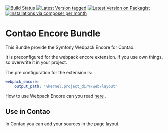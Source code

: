 [![Build Status](https://travis-ci.org/ContaoBlackForest/contao-encore-bundle.png)](https://travis-ci.org/ContaoBlackForest/contao-encore-bundle)
[![Latest Version tagged](http://img.shields.io/github/tag/ContaoBlackForest/contao-encore-bundle.svg)](https://github.com/ContaoBlackForest/contao-encore-bundle/tags)
[![Latest Version on Packagist](http://img.shields.io/packagist/v/ContaoBlackForest/contao-encore-bundle.svg)](https://packagist.org/packages/ContaoBlackForest/contao-encore-bundle)
[![Installations via composer per month](http://img.shields.io/packagist/dm/ContaoBlackForest/contao-encore-bundle.svg)](https://packagist.org/packages/ContaoBlackForest/contao-encore-bundle)

Contao Encore Bundle
====================

This Bundle provide the Symfony Webpack Encore for Contao.

It is preconfigured for the webpack encore extension. If you use own things, so overwrite it in your project.

The pre configuration for the extension is:
```yml
webpack_encore:
    output_path: '%kernel.project_dir%/web/layout'
```

How to use Webpack Encore can you read [here](https://github.com/symfony/webpack-encore-bundle) .

Use in Contao
-------------

In Contao you can add your sources in the page layout.
